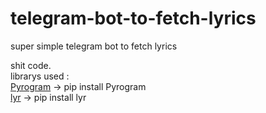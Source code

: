 # telegram-bot-to-fetch-lyrics
super simple telegram bot to fetch lyrics

shit code. <br> librarys used : <br> [Pyrogram](https://pypi.org/project/Pyrogram/) -> pip install Pyrogram
<br> [lyr](https://pypi.org/project/lyr/) -> pip install lyr
